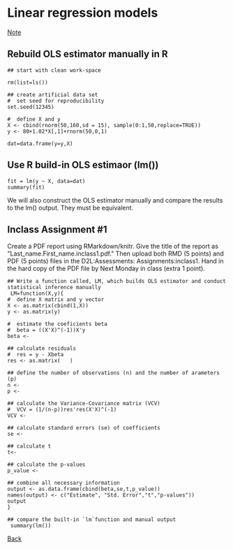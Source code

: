 # Linear regression models




[Note](https://younghhk.github.io/STAT_COMP/M2_Linear.html#1)


## Rebuild OLS estimator manually in R

```{r}
## start with clean work-space

rm(list=ls())
 
## create artificial data set
#  set seed for reproducibility
set.seed(12345)
 
#  define X and y
X <- cbind(rnorm(50,160,sd = 15), sample(0:1,50,replace=TRUE))
y <- 80+1.02*X[,1]+rnorm(50,0,1)
 
dat=data.frame(y=y,X) 
```



## Use R build-in OLS estimaor (lm())
```{r,eval=FALSE}
fit = lm(y ~ X, data=dat)
summary(fit)
```

We will also construct the OLS estimator manually and compare the results to the lm() output.
They must be  equivalent.

## Inclass Assignment #1

Create a PDF report using RMarkdown/knitr. Give the title of the report as "Last_name.First_name.inclass1.pdf."
Then upload both RMD (5 points) and PDF (5 points) files in the D2L:Assessments: Assignments:inclass1.
Hand in the hard copy of the PDF file by Next Monday in class (extra 1 point).
```{r, eval=FALSE}
## Write a function called, LM, which builds OLS estimator and conduct statistical inference manually
 LM=function(X,y){
#  define X matrix and y vector
X <- as.matrix(cbind(1,X))
y <- as.matrix(y)
 
#  estimate the coeficients beta
#  beta = ((X'X)^(-1))X'y
beta <- 
 
## calculate residuals
#  res = y - Xbeta
res <- as.matrix(   )
 
## define the number of observations (n) and the number of arameters (p)
n <- 
p <- 
 
## calculate the Variance-Covariance matrix (VCV)
#  VCV = (1/(n-p))res'res(X'X)^(-1)
VCV <-
 
## calculate standard errors (se) of coefficients
se <- 
 
## calculate t
t<-

## calculate the p-values
p_value <- 

## combine all necessary information
output <- as.data.frame(cbind(beta,se,t,p_value))
names(output) <- c("Estimate", "Std. Error","t","p-values"))
output
}

## compare the built-in `lm`function and manual output
 summary(lm())  
```


[Back](https://github.com/younghhk/STAT_COMP/)

